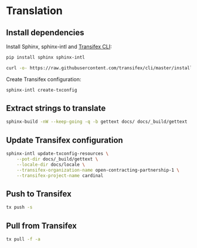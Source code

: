 # Translation

## Install dependencies

Install Sphinx, sphinx-intl and [Transifex CLI](https://developers.transifex.com/docs/cli):

```bash
pip install sphinx sphinx-intl
```

```bash
curl -o- https://raw.githubusercontent.com/transifex/cli/master/install.sh | bash
```

Create Transifex configuration:

```bash
sphinx-intl create-txconfig
```

## Extract strings to translate

```bash
sphinx-build -nW --keep-going -q -b gettext docs/ docs/_build/gettext
```

## Update Transifex configuration

```bash
sphinx-intl update-txconfig-resources \
    --pot-dir docs/_build/gettext \
    --locale-dir docs/locale \
    --transifex-organization-name open-contracting-partnership-1 \
    --transifex-project-name cardinal
```

## Push to Transifex

```bash
tx push -s
```

## Pull from Transifex

```bash
tx pull -f -a
```
